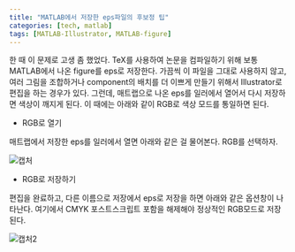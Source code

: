 ```yaml
---
title: "MATLAB에서 저장한 eps파일의 후보정 팁"
categories: [tech, matlab]
tags: [MATLAB-Illustrator, MATLAB-figure]
---
```


한 때 이 문제로 고생 좀 했었다. TeX를 사용하여 논문을 컴파일하기 위해 보통 MATLAB에서 나온 figure를 eps로 저장한다. 가끔씩 이 파일을 그대로 사용하지 않고, 여러 그림을 조합하거나 component의 배치를 더 이쁘게 만들기 위해서 Illustrator로 편집을 하는 경우가 있다. 그런데, 매트랩으로 나온 eps를 일러에서 열어서 다시 저장하면 색상이 깨지게 된다. 이 때에는 아래와 같이 RGB로 색상 모드를 통일하면 된다.

- RGB로 열기

매트랩에서 저장한 eps를 일러에서 열면 아래와 같은 걸 물어본다. RGB를 선택하자.

![캡처](https://iamtaehoon.files.wordpress.com/2015/02/ecbaa1ecb298.png)

- RGB로 저장하기

편집을 완료하고, 다른 이름으로 저장에서 eps로 저장을 하면 아래와 같은 옵션창이 나타난다. 여기에서 CMYK 포스트스크립트 포함을 해제해야 정상적인 RGB모드로 저장된다.

![캡처2](https://iamtaehoon.files.wordpress.com/2015/02/ecbaa1ecb29821.png)
